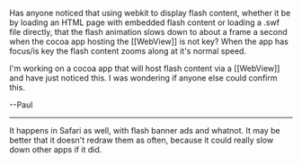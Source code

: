 Has anyone noticed that using webkit to display flash content, whether it be by loading an HTML page with embedded flash content or loading a .swf file directly, that the flash animation slows down to about a frame a second when the cocoa app hosting the [[WebView]] is not key?  When the app has focus/is key the flash content zooms along at it's normal speed.

I'm working on a cocoa app that will host flash content via a [[WebView]] and have just noticed this.  I was wondering if anyone else could confirm this.

--Paul

----

It happens in Safari as well, with flash banner ads and whatnot. It may be better that it doesn't redraw them as often, because it could really slow down other apps if it did.